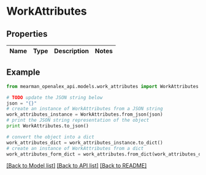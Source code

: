 # WorkAttributes


## Properties

Name | Type | Description | Notes
------------ | ------------- | ------------- | -------------

## Example

```python
from mearman_openalex_api.models.work_attributes import WorkAttributes

# TODO update the JSON string below
json = "{}"
# create an instance of WorkAttributes from a JSON string
work_attributes_instance = WorkAttributes.from_json(json)
# print the JSON string representation of the object
print WorkAttributes.to_json()

# convert the object into a dict
work_attributes_dict = work_attributes_instance.to_dict()
# create an instance of WorkAttributes from a dict
work_attributes_form_dict = work_attributes.from_dict(work_attributes_dict)
```
[[Back to Model list]](../README.md#documentation-for-models) [[Back to API list]](../README.md#documentation-for-api-endpoints) [[Back to README]](../README.md)


